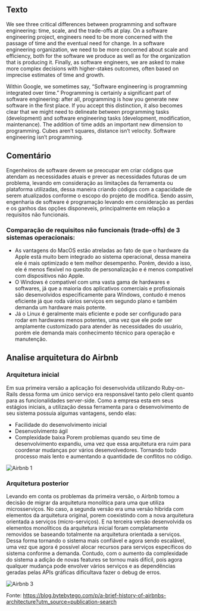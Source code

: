 ## Texto
We see three critical differences between programming and software engineering: time, scale, and the trade-offs at play. On a software engineering project, engineers need to be more concerned with the passage of time and the eventual need for change. In a software engineering organization, we need to be more concerned about scale and efficiency, both for the software we produce as well as for the organization that is producing it. Finally, as software engineers, we are asked to make more complex decisions with higher-stakes outcomes, often based on imprecise estimates of time and growth.

Within Google, we sometimes say, “Software engineering is programming integrated over time.” Programming is certainly a significant part of software engineering: after all, programming is how you generate new software in the first place. If you accept this distinction, it also becomes clear that we might need to delineate between programming tasks (development) and software engineering tasks (development, modification, maintenance). The addition of time adds an important new dimension to programming. Cubes aren’t squares, distance isn’t velocity. Software engineering isn’t programming.

## Comentário 
Engenheiros de software devem se preocupar em criar códigos que atendam as necessidades atuais e prever as necessidades futuras de um problema, levando em consideração as limitações da ferramenta ou plataforma utilizadas, dessa maneira criando códigos com a capacidade de serem atualizados conforme o escopo do projeto de modifica.
Sendo assim, engenharia de software é programação levando em consideração as perdas e os ganhos das opções disponeveis, principalmente em relação a requisitos não funcionais.

### Comparação de requisitos não funcionais (trade-offs) de 3 sistemas operacionais:
- As vantagens do MacOS estão atreladas ao fato de que o hardware da Apple está muito bem integrado ao sistema operacional, dessa maneira ele é mais optimizado e tem melhor desempenho. Porém, devido a isso, ele é menos flexível no quesito de personalização e é menos compatível com dispositivos não Apple.
- O Windows é compatível com uma vasta gama de hardwares e softwares, já que a maioria dos aplicativos comerciais e profissionais são desenvolvidos especificamente para Windows, contudo é menos eficiente já que roda vários serviços em segundo plano e também demanda um hardware mais potente.
- Já o Linux é geralmente mais eficiente e pode ser configurado para rodar em hardwares menos potentes, uma vez que ele pode ser amplamente customizado para atender às necessidades do usuário, porém ele demanda mais conhecimento técnico para operação e manutenção.

## Analise arquitetura do Airbnb
### Arquitetura inicial
Em sua primeira versão a aplicação foi desenvolvida utilizando Ruby-on-Rails dessa forma um único serviço era responsável tanto pelo client quanto para as funcionalidades server-side.
Como a empresa esta em seus estágios iniciais, a utilização dessa ferramenta para o desenvolvimento de seu sistema possuia algumas vantagens, sendo elas:
- Facilidade do desenvolvimento inicial
- Desenvolvimento ágil
- Complexidade baixa
Porem problemas quando seu time de desenvolvimento expandiu, uma vez que essa arquitetura era ruim para coordenar mudanças por vários desenvolvedores. Tornando todo processo mais lento e aumentando a quantidade de conflitos no código.

![Airbnb 1](https://github.com/user-attachments/assets/8267772e-ca03-4f49-9b04-cd6d2bb6cf95)

### Arquitetura posterior
Levando em conta os problemas da primeira versão, o Airbnb tomou a decisão de migrar da arquitetura monolítica para uma que utiliza microsserviços. No caso, a segunda versão era uma versão hibrida com elementos da arquitetura original, porem coexistindo com a nova arquitetura orientada a serviços (micro-serviços). E na terceira versão desenvolvida os elementos monolíticos da arquitetura inicial foram completamente removidos se baseando totalmente na arquitetura orientada a serviços.
Dessa forma tornando o sistema mais confiável e agora sendo escalável, uma vez que agora é possível alocar recursos para serviços específicos do sistema conforme a demanda. Contudo, com o aumento da complexidade do sistema a adição de novas features se tornou mais difícil, pois agora qualquer mudança pode envolver vários serviços e as dependências geradas pelas APIs gráficas dificultava fazer o debug de erros.

![Airbnb 3](https://github.com/user-attachments/assets/c7af5638-d1fd-4356-a2d2-3e6b87e7cd36)

Fonte: https://blog.bytebytego.com/p/a-brief-history-of-airbnbs-architecture?utm_source=publication-search
